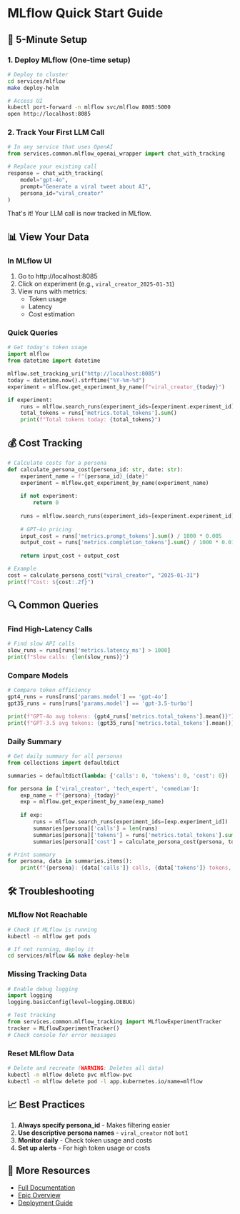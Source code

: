 # MLflow Quick Start Guide

## 🚀 5-Minute Setup

### 1. Deploy MLflow (One-time setup)

```bash
# Deploy to cluster
cd services/mlflow
make deploy-helm

# Access UI
kubectl port-forward -n mlflow svc/mlflow 8085:5000
open http://localhost:8085
```

### 2. Track Your First LLM Call

```python
# In any service that uses OpenAI
from services.common.mlflow_openai_wrapper import chat_with_tracking

# Replace your existing call
response = chat_with_tracking(
    model="gpt-4o",
    prompt="Generate a viral tweet about AI",
    persona_id="viral_creator"
)
```

That's it! Your LLM call is now tracked in MLflow.

## 📊 View Your Data

### In MLflow UI

1. Go to http://localhost:8085
2. Click on experiment (e.g., `viral_creator_2025-01-31`)
3. View runs with metrics:
   - Token usage
   - Latency
   - Cost estimation

### Quick Queries

```python
# Get today's token usage
import mlflow
from datetime import datetime

mlflow.set_tracking_uri("http://localhost:8085")
today = datetime.now().strftime("%Y-%m-%d")
experiment = mlflow.get_experiment_by_name(f"viral_creator_{today}")

if experiment:
    runs = mlflow.search_runs(experiment_ids=[experiment.experiment_id])
    total_tokens = runs['metrics.total_tokens'].sum()
    print(f"Total tokens today: {total_tokens}")
```

## 💰 Cost Tracking

```python
# Calculate costs for a persona
def calculate_persona_cost(persona_id: str, date: str):
    experiment_name = f"{persona_id}_{date}"
    experiment = mlflow.get_experiment_by_name(experiment_name)
    
    if not experiment:
        return 0
    
    runs = mlflow.search_runs(experiment_ids=[experiment.experiment_id])
    
    # GPT-4o pricing
    input_cost = runs['metrics.prompt_tokens'].sum() / 1000 * 0.005
    output_cost = runs['metrics.completion_tokens'].sum() / 1000 * 0.015
    
    return input_cost + output_cost

# Example
cost = calculate_persona_cost("viral_creator", "2025-01-31")
print(f"Cost: ${cost:.2f}")
```

## 🔍 Common Queries

### Find High-Latency Calls

```python
# Find slow API calls
slow_runs = runs[runs['metrics.latency_ms'] > 1000]
print(f"Slow calls: {len(slow_runs)}")
```

### Compare Models

```python
# Compare token efficiency
gpt4_runs = runs[runs['params.model'] == 'gpt-4o']
gpt35_runs = runs[runs['params.model'] == 'gpt-3.5-turbo']

print(f"GPT-4o avg tokens: {gpt4_runs['metrics.total_tokens'].mean()}")
print(f"GPT-3.5 avg tokens: {gpt35_runs['metrics.total_tokens'].mean()}")
```

### Daily Summary

```python
# Get daily summary for all personas
from collections import defaultdict

summaries = defaultdict(lambda: {'calls': 0, 'tokens': 0, 'cost': 0})

for persona in ['viral_creator', 'tech_expert', 'comedian']:
    exp_name = f"{persona}_{today}"
    exp = mlflow.get_experiment_by_name(exp_name)
    
    if exp:
        runs = mlflow.search_runs(experiment_ids=[exp.experiment_id])
        summaries[persona]['calls'] = len(runs)
        summaries[persona]['tokens'] = runs['metrics.total_tokens'].sum()
        summaries[persona]['cost'] = calculate_persona_cost(persona, today)

# Print summary
for persona, data in summaries.items():
    print(f"{persona}: {data['calls']} calls, {data['tokens']} tokens, ${data['cost']:.2f}")
```

## 🛠️ Troubleshooting

### MLflow Not Reachable

```bash
# Check if MLflow is running
kubectl -n mlflow get pods

# If not running, deploy it
cd services/mlflow && make deploy-helm
```

### Missing Tracking Data

```python
# Enable debug logging
import logging
logging.basicConfig(level=logging.DEBUG)

# Test tracking
from services.common.mlflow_tracking import MLflowExperimentTracker
tracker = MLflowExperimentTracker()
# Check console for error messages
```

### Reset MLflow Data

```bash
# Delete and recreate (WARNING: Deletes all data)
kubectl -n mlflow delete pvc mlflow-pvc
kubectl -n mlflow delete pod -l app.kubernetes.io/name=mlflow
```

## 📈 Best Practices

1. **Always specify persona_id** - Makes filtering easier
2. **Use descriptive persona names** - `viral_creator` not `bot1`
3. **Monitor daily** - Check token usage and costs
4. **Set up alerts** - For high token usage or costs

## 🔗 More Resources

- [Full Documentation](./MLFLOW_EXPERIMENT_TRACKING.md)
- [Epic Overview](./E4.5_MLOPS_FOUNDATION_EPIC.md)
- [Deployment Guide](../../services/mlflow/DEPLOYMENT_GUIDE.md)